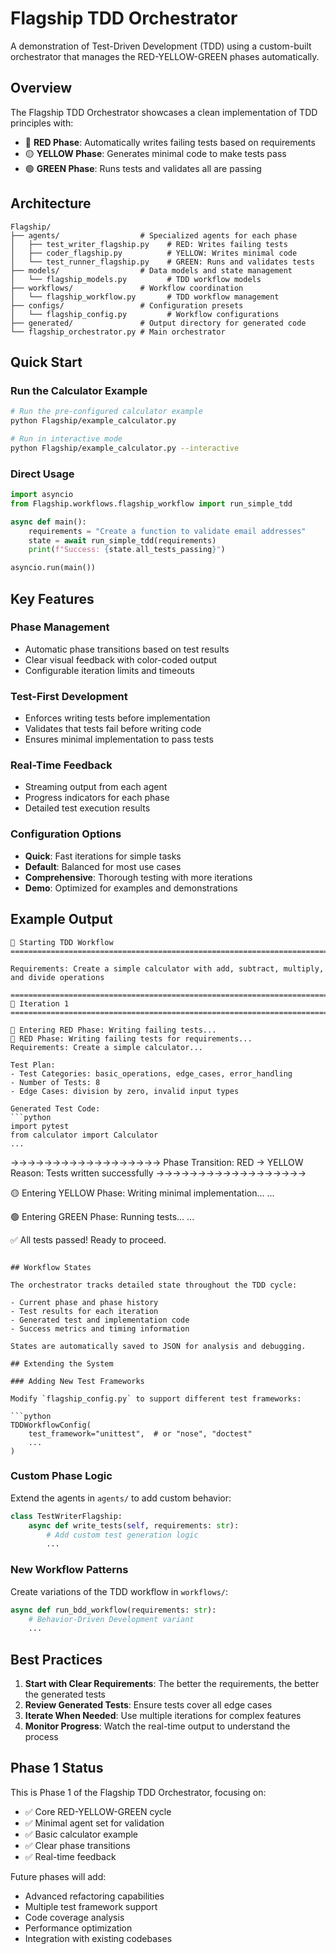 # Flagship TDD Orchestrator

A demonstration of Test-Driven Development (TDD) using a custom-built orchestrator that manages the RED-YELLOW-GREEN phases automatically.

## Overview

The Flagship TDD Orchestrator showcases a clean implementation of TDD principles with:

- 🔴 **RED Phase**: Automatically writes failing tests based on requirements
- 🟡 **YELLOW Phase**: Generates minimal code to make tests pass
- 🟢 **GREEN Phase**: Runs tests and validates all are passing

## Architecture

```
Flagship/
├── agents/                  # Specialized agents for each phase
│   ├── test_writer_flagship.py    # RED: Writes failing tests
│   ├── coder_flagship.py          # YELLOW: Writes minimal code
│   └── test_runner_flagship.py    # GREEN: Runs and validates tests
├── models/                  # Data models and state management
│   └── flagship_models.py         # TDD workflow models
├── workflows/               # Workflow coordination
│   └── flagship_workflow.py       # TDD workflow management
├── configs/                 # Configuration presets
│   └── flagship_config.py         # Workflow configurations
├── generated/               # Output directory for generated code
└── flagship_orchestrator.py # Main orchestrator
```

## Quick Start

### Run the Calculator Example

```bash
# Run the pre-configured calculator example
python Flagship/example_calculator.py

# Run in interactive mode
python Flagship/example_calculator.py --interactive
```

### Direct Usage

```python
import asyncio
from Flagship.workflows.flagship_workflow import run_simple_tdd

async def main():
    requirements = "Create a function to validate email addresses"
    state = await run_simple_tdd(requirements)
    print(f"Success: {state.all_tests_passing}")

asyncio.run(main())
```

## Key Features

### Phase Management
- Automatic phase transitions based on test results
- Clear visual feedback with color-coded output
- Configurable iteration limits and timeouts

### Test-First Development
- Enforces writing tests before implementation
- Validates that tests fail before writing code
- Ensures minimal implementation to pass tests

### Real-Time Feedback
- Streaming output from each agent
- Progress indicators for each phase
- Detailed test execution results

### Configuration Options
- **Quick**: Fast iterations for simple tasks
- **Default**: Balanced for most use cases  
- **Comprehensive**: Thorough testing with more iterations
- **Demo**: Optimized for examples and demonstrations

## Example Output

```
🚀 Starting TDD Workflow
================================================================================

Requirements: Create a simple calculator with add, subtract, multiply, and divide operations

================================================================================
📍 Iteration 1
================================================================================

🔴 Entering RED Phase: Writing failing tests...
🔴 RED Phase: Writing failing tests for requirements...
Requirements: Create a simple calculator...

Test Plan:
- Test Categories: basic_operations, edge_cases, error_handling
- Number of Tests: 8
- Edge Cases: division by zero, invalid input types

Generated Test Code:
```python
import pytest
from calculator import Calculator
...
```

→→→→→→→→→→→→→→→→→→
Phase Transition: RED → YELLOW
Reason: Tests written successfully
→→→→→→→→→→→→→→→→→→

🟡 Entering YELLOW Phase: Writing minimal implementation...
...

🟢 Entering GREEN Phase: Running tests...
...

✅ All tests passed! Ready to proceed.
```

## Workflow States

The orchestrator tracks detailed state throughout the TDD cycle:

- Current phase and phase history
- Test results for each iteration
- Generated test and implementation code
- Success metrics and timing information

States are automatically saved to JSON for analysis and debugging.

## Extending the System

### Adding New Test Frameworks

Modify `flagship_config.py` to support different test frameworks:

```python
TDDWorkflowConfig(
    test_framework="unittest",  # or "nose", "doctest"
    ...
)
```

### Custom Phase Logic

Extend the agents in `agents/` to add custom behavior:

```python
class TestWriterFlagship:
    async def write_tests(self, requirements: str):
        # Add custom test generation logic
        ...
```

### New Workflow Patterns

Create variations of the TDD workflow in `workflows/`:

```python
async def run_bdd_workflow(requirements: str):
    # Behavior-Driven Development variant
    ...
```

## Best Practices

1. **Start with Clear Requirements**: The better the requirements, the better the generated tests
2. **Review Generated Tests**: Ensure tests cover all edge cases
3. **Iterate When Needed**: Use multiple iterations for complex features
4. **Monitor Progress**: Watch the real-time output to understand the process

## Phase 1 Status

This is Phase 1 of the Flagship TDD Orchestrator, focusing on:
- ✅ Core RED-YELLOW-GREEN cycle
- ✅ Minimal agent set for validation
- ✅ Basic calculator example
- ✅ Clear phase transitions
- ✅ Real-time feedback

Future phases will add:
- Advanced refactoring capabilities
- Multiple test framework support
- Code coverage analysis
- Performance optimization
- Integration with existing codebases